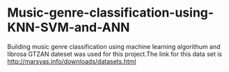# Music-genre-classification-using-KNN-SVM-and-ANN
Building music genre classification using machine learning algorithum and librosa
GTZAN dateset was used for this project.The link for this data set is http://marsyas.info/downloads/datasets.html
